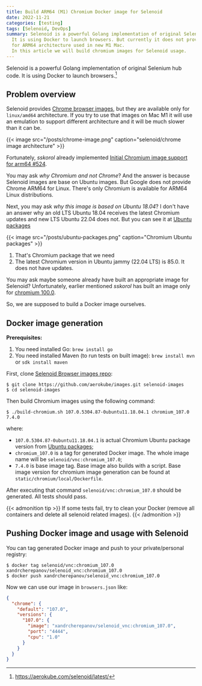 ```yaml
---
title: Build ARM64 (M1) Chromium Docker image for Selenoid
date: 2022-11-21
categories: [testing]
tags: [Selenoid, DevOps]
summary: Selenoid is a powerful Golang implementation of original Selenium hub code. 
  It is using Docker to launch browsers. But currently it does not provide browser images
  for ARM64 architecture used in new M1 Mac.
  In this article we will build chromium images for Selenoid usage.
---
```


Selenoid is a powerful Golang implementation of original Selenium hub code. 
It is using Docker to launch browsers.[^1]

## Problem overview

Selenoid provides [Chrome browser images](https://aerokube.com/images/latest/#_chrome),
but they are available only for `linux/amd64` architecture. If you try to use that images
on Mac M1 it will use an emulation to support different architecture and it will be much
slower than it can be.

{{< image src="/posts/chrome-image.png" caption="selenoid/chrome image architecture" >}}

Fortunately, *sskorol* already implemented [Initial Chromium image support for arm64 #524](https://github.com/aerokube/images/pull/524).

You may ask *why Chromium and not Chrome*? And the answer is because Selenoid images are
base on Ubuntu images. But Google does not provide Chrome ARM64 for Linux. There's only 
Chromium is available for ARM64 Linux distributions.

Next, you may ask *why this image is based on Ubuntu 18.04*? I don't have an answer why 
an old LTS Ubuntu 18.04 receives the latest Chromium updates and new LTS Ubuntu 22.04 does not.
But you can see it at [Ubuntu packages](https://packages.ubuntu.com/search?suite=bionic-updates&searchon=names&keywords=chromium)

{{< image src="/posts/ubuntu-packages.png" caption="Chromium Ubuntu packages" >}}

1. That's Chromium package that we need
2. The latest Chromium version in Ubuntu jammy (22.04 LTS) is 85.0. It does not have updates.

You may ask maybe someone already have built an appropriate image for Selenoid? Unfortunately,
earlier mentioned *sskorol* has built an image only for [chromium 100.0](https://hub.docker.com/r/sskorol/selenoid_chromium_vnc/tags).

So, we are supposed to build a Docker image ourselves.

## Docker image generation

**Prerequisites:**
1. You need installed Go: `brew install go`
2. You need installed Maven (to run tests on built image): `brew install mvn` or `sdk install maven`

First, clone [Selenoid Browser images repo](https://github.com/aerokube/images.git):
```shell
$ git clone https://github.com/aerokube/images.git selenoid-images
$ cd selenoid-images
```

Then build Chromium images using the following command:
```shell
$ ./build-chromium.sh 107.0.5304.87-0ubuntu11.18.04.1 chromium_107.0 7.4.0
```
where:

- `107.0.5304.87-0ubuntu11.18.04.1` is actual Chromium Ubuntu package version from [Ubuntu packages](https://packages.ubuntu.com/search?suite=bionic-updates&searchon=names&keywords=chromium);
- `chromium_107.0` is a tag for generated Docker image. The whole image name will be `selenoid/vnc:chromium_107.0`;
- `7.4.0` is base image tag. Base image also builds with a script. Base image version for chromium image generation
  can be found at `static/chromium/local/Dockerfile`.

After executing that command `selenoid/vnc:chromium_107.0` should be generated. All tests should pass. 

{{< admonition tip >}}
If some tests fail, try to clean your Docker (remove all containers and delete all selenoid related images).
{{< /admonition >}}


## Pushing Docker image and usage with Selenoid

You can tag generated Docker image and push to your private/personal registry:
```shell
$ docker tag selenoid/vnc:chromium_107.0 xandrcherepanov/selenoid_vnc:chromium_107.0
$ docker push xandrcherepanov/selenoid_vnc:chromium_107.0
```

Now we can use our image in `browsers.json` like:
```json
{
  "chrome": {
    "default": "107.0",
    "versions": {
      "107.0": {
        "image": "xandrcherepanov/selenoid_vnc:chromium_107.0",
        "port": "4444",
        "cpu": "1.0"
      }
    }
  }
}
```

[^1]: <https://aerokube.com/selenoid/latest/>
